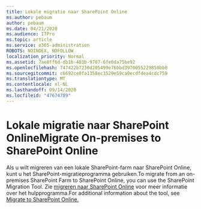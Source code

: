 ```yaml
---
title: Lokale migratie naar SharePoint Online
ms.author: pebaum
author: pebaum
ms.date: 04/21/2020
ms.audience: ITPro
ms.topic: article
ms.service: o365-administration
ROBOTS: NOINDEX, NOFOLLOW
localization_priority: Normal
ms.assetid: 7ae8ff6d-db1b-403b-9707-6fe6da75be92
ms.openlocfilehash: 747422b7230d205499e76bbd3970055229850bb0
ms.sourcegitcommit: c6692ce0fa1358ec3529e59ca0ecdfdea4cdc759
ms.translationtype: MT
ms.contentlocale: nl-NL
ms.lasthandoff: 09/14/2020
ms.locfileid: "47674789"
---
```

# <a name="migrate-on-premises-to-sharepoint-online"></a><span data-ttu-id="43e9a-102">Lokale migratie naar SharePoint Online</span><span class="sxs-lookup"><span data-stu-id="43e9a-102">Migrate On-premises to SharePoint Online</span></span>

<span data-ttu-id="43e9a-103">Als u wilt migreren van een lokale SharePoint-farm naar SharePoint Online, kunt u het SharePoint-migratieprogramma gebruiken.</span><span class="sxs-lookup"><span data-stu-id="43e9a-103">To migrate from an on-premises SharePoint Farm to SharePoint Online, you can use the SharePoint Migration Tool.</span></span> <span data-ttu-id="43e9a-104">Zie [migreren naar SharePoint Online](https://go.microsoft.com/fwlink/?linkid=2019574) voor meer informatie over het hulpprogramma.</span><span class="sxs-lookup"><span data-stu-id="43e9a-104">For additional information about the tool, see [Migrate to SharePoint Online.](https://go.microsoft.com/fwlink/?linkid=2019574)</span></span>
  

